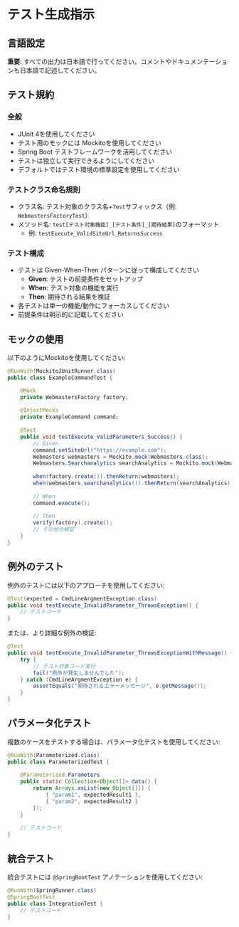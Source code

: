 # テスト生成指示

## 言語設定
**重要**: すべての出力は日本語で行ってください。コメントやドキュメンテーションも日本語で記述してください。

## テスト規約

### 全般
- JUnit 4を使用してください
- テスト用のモックには Mockitoを使用してください
- Spring Boot テストフレームワークを活用してください
- テストは独立して実行できるようにしてください
- デフォルトではテスト環境の標準設定を使用してください

### テストクラス命名規則
- クラス名: テスト対象のクラス名+`Test`サフィックス（例: `WebmastersFactoryTest`）
- メソッド名: `test[テスト対象機能]_[テスト条件]_[期待結果]`のフォーマット
  - 例: `testExecute_ValidSiteUrl_ReturnsSuccess`

### テスト構成
- テストは Given-When-Then パターンに従って構成してください
  - **Given**: テストの前提条件をセットアップ
  - **When**: テスト対象の機能を実行
  - **Then**: 期待される結果を検証
- 各テストは単一の機能/動作にフォーカスしてください
- 前提条件は明示的に記載してください

## モックの使用

以下のようにMockitoを使用してください:

```java
@RunWith(MockitoJUnitRunner.class)
public class ExampleCommandTest {

    @Mock
    private WebmastersFactory factory;
    
    @InjectMocks
    private ExampleCommand command;
    
    @Test
    public void testExecute_ValidParameters_Success() {
        // Given
        command.setSiteUrl("https://example.com");
        Webmasters webmasters = Mockito.mock(Webmasters.class);
        Webmasters.Searchanalytics searchAnalytics = Mockito.mock(Webmasters.Searchanalytics.class);
        
        when(factory.create()).thenReturn(webmasters);
        when(webmasters.searchanalytics()).thenReturn(searchAnalytics);
        
        // When
        command.execute();
        
        // Then
        verify(factory).create();
        // その他の検証
    }
}
```

## 例外のテスト

例外のテストには以下のアプローチを使用してください:

```java
@Test(expected = CmdLineArgmentException.class)
public void testExecute_InvalidParameter_ThrowsException() {
    // テストコード
}
```

または、より詳細な例外の検証:

```java
@Test
public void testExecute_InvalidParameter_ThrowsExceptionWithMessage() {
    try {
        // テスト対象コード実行
        fail("例外が発生しませんでした");
    } catch (CmdLineArgmentException e) {
        assertEquals("期待されるエラーメッセージ", e.getMessage());
    }
}
```

## パラメータ化テスト

複数のケースをテストする場合は、パラメータ化テストを使用してください:

```java
@RunWith(Parameterized.class)
public class ParameterizedTest {
    
    @Parameterized.Parameters
    public static Collection<Object[]> data() {
        return Arrays.asList(new Object[][] {
            { "param1", expectedResult1 },
            { "param2", expectedResult2 }
        });
    }
    
    // テストコード
}
```

## 統合テスト

統合テストには `@SpringBootTest` アノテーションを使用してください:

```java
@RunWith(SpringRunner.class)
@SpringBootTest
public class IntegrationTest {
    // テストコード
}
```